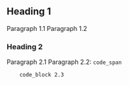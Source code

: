 ## Heading 1

Paragraph 1.1
Paragraph 1.2

### Heading 2

Paragraph 2.1
Paragraph 2.2: `code_span`

        code_block 2.3

